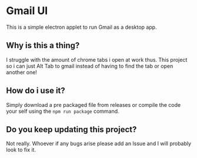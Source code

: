 # Gmail UI

This is a simple electron applet to run Gmail as a desktop app.

## Why is this a thing?

I struggle with the amount of chrome tabs i open at work thus. This project so i can just Alt Tab to gmail instead of having to find the tab or open another one!

## How do i use it?

Simply download a pre packaged file from releases or compile the code your self using the `npm run package` command.

## Do you keep updating this project?

Not really. Whoever if any bugs arise please add an Issue and I will probably look to fix it.